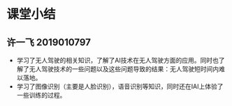 # 课堂小结 
## 许一飞  2019010797 

* 学习了无人驾驶的相关知识，了解了AI技术在无人驾驶方面的应用。同时也了解了无人驾驶技术的一些问题以及这些问题导致的结果：无人驾驶短时间内难以落地。
* 学习了图像识别（主要是人脸识别），语音识别等知识，同时还在IAI上体验了一些训练的过程。